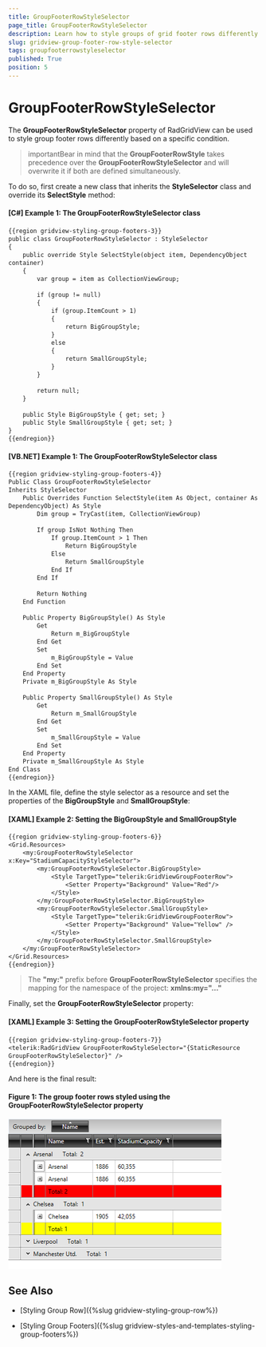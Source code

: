 ```yaml
---
title: GroupFooterRowStyleSelector
page_title: GroupFooterRowStyleSelector
description: Learn how to style groups of grid footer rows differently by using the GroupFooterRowStyleSelector property of RadGridView - Telerik's {{ site.framework_name }} DataGrid.
slug: gridview-group-footer-row-style-selector
tags: groupfooterrowstyleselector
published: True
position: 5
---
```


# GroupFooterRowStyleSelector

The **GroupFooterRowStyleSelector** property of RadGridView can be used to style group footer rows differently based on a specific condition.

>importantBear in mind that the **GroupFooterRowStyle** takes precedence over the **GroupFooterRowStyleSelector** and will overwrite it if both are defined simultaneously.

To do so, first create a new class that inherits the **StyleSelector** class and override its **SelectStyle** method:

#### __[C#] Example 1: The GroupFooterRowStyleSelector class__

	{{region gridview-styling-group-footers-3}}
	public class GroupFooterRowStyleSelector : StyleSelector
    {
        public override Style SelectStyle(object item, DependencyObject container)
        {
            var group = item as CollectionViewGroup;

            if (group != null)
            {
                if (group.ItemCount > 1)
                {
                    return BigGroupStyle;
                }
                else
                {
                    return SmallGroupStyle;
                }
            }

            return null;
        }

        public Style BigGroupStyle { get; set; }
        public Style SmallGroupStyle { get; set; }
    }
	{{endregion}}

#### __[VB.NET] Example 1: The GroupFooterRowStyleSelector class__
	
	{{region gridview-styling-group-footers-4}}
	Public Class GroupFooterRowStyleSelector
	Inherits StyleSelector
		Public Overrides Function SelectStyle(item As Object, container As DependencyObject) As Style
			Dim group = TryCast(item, CollectionViewGroup)
	
			If group IsNot Nothing Then
				If group.ItemCount > 1 Then
					Return BigGroupStyle
				Else
					Return SmallGroupStyle
				End If
			End If
	
			Return Nothing
		End Function

		Public Property BigGroupStyle() As Style
			Get
				Return m_BigGroupStyle
			End Get
			Set
				m_BigGroupStyle = Value
			End Set
		End Property
		Private m_BigGroupStyle As Style

		Public Property SmallGroupStyle() As Style
			Get
				Return m_SmallGroupStyle
			End Get
			Set
				m_SmallGroupStyle = Value
			End Set
		End Property
		Private m_SmallGroupStyle As Style
	End Class
	{{endregion}}

In the XAML file, define the style selector as a resource and set the properties of the **BigGroupStyle** and **SmallGroupStyle**:

#### __[XAML] Example 2: Setting the BigGroupStyle and SmallGroupStyle__

	{{region gridview-styling-group-footers-6}}
	<Grid.Resources>
        <my:GroupFooterRowStyleSelector x:Key="StadiumCapacityStyleSelector">
            <my:GroupFooterRowStyleSelector.BigGroupStyle>
                <Style TargetType="telerik:GridViewGroupFooterRow">
                    <Setter Property="Background" Value="Red"/>
                </Style>
            </my:GroupFooterRowStyleSelector.BigGroupStyle>
            <my:GroupFooterRowStyleSelector.SmallGroupStyle>
                <Style TargetType="telerik:GridViewGroupFooterRow">
                    <Setter Property="Background" Value="Yellow" />
                </Style>
            </my:GroupFooterRowStyleSelector.SmallGroupStyle>
        </my:GroupFooterRowStyleSelector>
	</Grid.Resources>
	{{endregion}}

>The **"my:"** prefix before **GroupFooterRowStyleSelector** specifies the mapping for the namespace of the project: **xmlns:my="..."**

Finally, set the **GroupFooterRowStyleSelector** property:

#### __[XAML] Example 3: Setting the GroupFooterRowStyleSelector property__

	{{region gridview-styling-group-footers-7}}
	<telerik:RadGridView GroupFooterRowStyleSelector="{StaticResource GroupFooterRowStyleSelector}" />
	{{endregion}}

And here is the final result:

#### __Figure 1: The group footer rows styled using the GroupFooterRowStyleSelector property__

![Telerik {{ site.framework_name }} DataGrid-groupfooterrowstyleselector](images/gridview-groupfooterrowstyleselector.png)

## See Also

 * [Styling Group Row]({%slug gridview-styling-group-row%})

 * [Styling Group Footers]({%slug gridview-styles-and-templates-styling-group-footers%})
